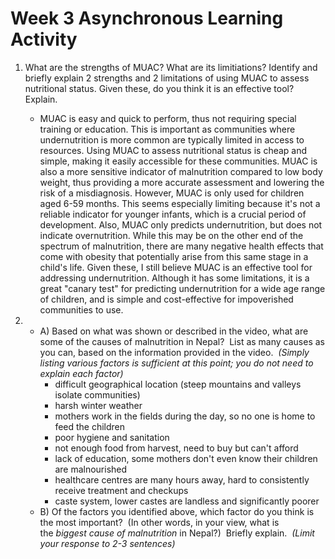 # Week 3 Asynchronous Learning Activity
1. What are the strengths of MUAC? What are its limitiations? Identify and briefly explain 2 strengths and 2 limitations of using MUAC to assess nutritional status. Given these, do you think it is an effective tool? Explain.
	- MUAC is easy and quick to perform, thus not requiring special training or education. This is important as communities where undernutrition is more common are typically limited in access to resources. Using MUAC to assess nutritional status is cheap and simple, making it easily accessible for these communities. MUAC is also a more sensitive indicator of malnutrition compared to low body weight, thus providing a more accurate assessment and lowering the risk of a misdiagnosis. However, MUAC is only used for children aged 6-59 months. This seems especially limiting because it's not a reliable indicator for younger infants, which is a crucial period of development. Also, MUAC only predicts undernutrition, but does not indicate overnutrition. While this may be on the other end of the spectrum of malnutrition, there are many negative health effects that come with obesity that potentially arise from this same stage in a child's life. Given these, I still believe MUAC is an effective tool for addressing undernutrition. Although it has some limitations, it is a great "canary test" for predicting undernutrition for a wide age range of children, and is simple and cost-effective for impoverished communities to use. 

2. 
	- A) Based on what was shown or described in the video, what are some of the causes of malnutrition in Nepal?  List as many causes as you can, based on the information provided in the video.  _(Simply listing various factors is sufficient at this point; you do not need to explain each factor)_
		- difficult geographical location (steep mountains and valleys isolate communities)
		- harsh winter weather 
		- mothers work in the fields during the day, so no one is home to feed the children
		- poor hygiene and sanitation
		- not enough food from harvest, need to buy but can't afford
		- lack of education, some mothers don't even know their children are malnourished
		- healthcare centres are many hours away, hard to consistently receive treatment and checkups
		- caste system, lower castes are landless and significantly poorer
	- B) Of the factors you identified above, which factor do you think is the most important?  (In other words, in your view, what is the _biggest cause of malnutrition_ in Nepal?)  Briefly explain.  _(Limit your response to 2-3 sentences)_
